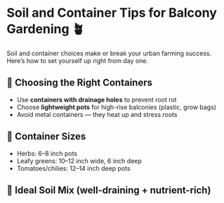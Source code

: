 # Soil and Container Tips for Balcony Gardening 🪴

Soil and container choices make or break your urban farming success. Here’s how to set yourself up right from day one.

## 🏺 Choosing the Right Containers
- Use **containers with drainage holes** to prevent root rot
- Choose **lightweight pots** for high-rise balconies (plastic, grow bags)
- Avoid metal containers — they heat up and stress roots

## 🧱 Container Sizes
- Herbs: 6–8 inch pots
- Leafy greens: 10–12 inch wide, 6 inch deep
- Tomatoes/chilies: 12–14 inch deep pots

## 🌱 Ideal Soil Mix (well-draining + nutrient-rich)